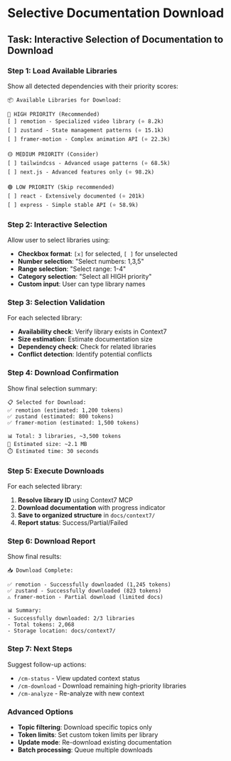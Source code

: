 # Selective Documentation Download

## Task: Interactive Selection of Documentation to Download

### Step 1: Load Available Libraries
Show all detected dependencies with their priority scores:

```
📦 Available Libraries for Download:

🔴 HIGH PRIORITY (Recommended)
[ ] remotion - Specialized video library (⭐ 8.2k)
[ ] zustand - State management patterns (⭐ 15.1k)
[ ] framer-motion - Complex animation API (⭐ 22.3k)

🟡 MEDIUM PRIORITY (Consider)
[ ] tailwindcss - Advanced usage patterns (⭐ 68.5k)
[ ] next.js - Advanced features only (⭐ 98.2k)

🟢 LOW PRIORITY (Skip recommended)
[ ] react - Extensively documented (⭐ 201k)
[ ] express - Simple stable API (⭐ 58.9k)
```

### Step 2: Interactive Selection
Allow user to select libraries using:
- **Checkbox format**: `[x]` for selected, `[ ]` for unselected
- **Number selection**: "Select numbers: 1,3,5"
- **Range selection**: "Select range: 1-4"
- **Category selection**: "Select all HIGH priority"
- **Custom input**: User can type library names

### Step 3: Selection Validation
For each selected library:
- **Availability check**: Verify library exists in Context7
- **Size estimation**: Estimate documentation size
- **Dependency check**: Check for related libraries
- **Conflict detection**: Identify potential conflicts

### Step 4: Download Confirmation
Show final selection summary:
```
📋 Selected for Download:
✅ remotion (estimated: 1,200 tokens)
✅ zustand (estimated: 800 tokens)
✅ framer-motion (estimated: 1,500 tokens)

📊 Total: 3 libraries, ~3,500 tokens
💾 Estimated size: ~2.1 MB
⏱️ Estimated time: 30 seconds
```

### Step 5: Execute Downloads
For each selected library:
1. **Resolve library ID** using Context7 MCP
2. **Download documentation** with progress indicator
3. **Save to organized structure** in `docs/context7/`
4. **Report status**: Success/Partial/Failed

### Step 6: Download Report
Show final results:
```
📥 Download Complete:

✅ remotion - Successfully downloaded (1,245 tokens)
✅ zustand - Successfully downloaded (823 tokens)  
⚠️ framer-motion - Partial download (limited docs)

📊 Summary:
- Successfully downloaded: 2/3 libraries
- Total tokens: 2,068
- Storage location: docs/context7/
```

### Step 7: Next Steps
Suggest follow-up actions:
- `/cm-status` - View updated context status
- `/cm-download` - Download remaining high-priority libraries
- `/cm-analyze` - Re-analyze with new context

### Advanced Options
- **Topic filtering**: Download specific topics only
- **Token limits**: Set custom token limits per library
- **Update mode**: Re-download existing documentation
- **Batch processing**: Queue multiple downloads